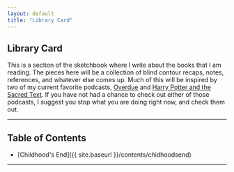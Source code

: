```yaml
---
layout: default
title: "Library Card"
---
```


## Library Card

This is a section of the sketchbook where I write about the books that I am reading. 
The pieces here will be a collection of blind contour recaps, notes, references, and 
whatever else comes up. Much of this will be inspired by two of my current favorite
podcasts, [Overdue](https://overduepodcast.com/) and 
[Harry Potter and the Sacred Text](https://www.harrypottersacredtext.com/). If you have
not had a chance to check out either of those podcasts, I suggest you stop what you are
doing right now, and check them out.

---

## Table of Contents

- [Childhood's End]({{ site.baseurl }}/contents/chidhoodsend)

---
